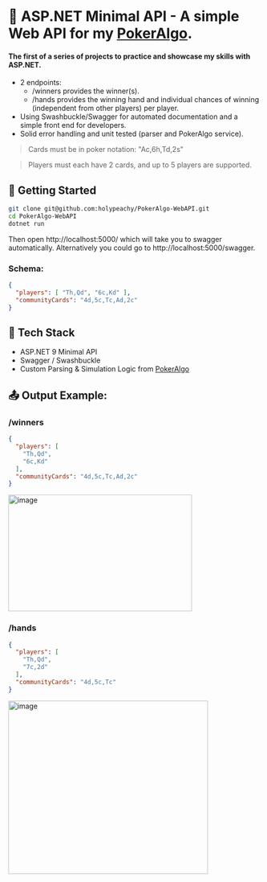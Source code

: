 # 🍑 ASP.NET Minimal API - A simple Web API for my [PokerAlgo](https://github.com/holypeachy/PokerAlgo).
#### The first of a series of projects to practice and showcase my skills with ASP.NET.
- 2 endpoints:
  - /winners provides the winner(s).
  - /hands provides the winning hand and individual chances of winning (independent from other players) per player.
- Using Swashbuckle/Swagger for automated documentation and a simple front end for developers.
- Solid error handling and unit tested (parser and PokerAlgo service).

> Cards must be in poker notation: "Ac,6h,Td,2s"

> Players must each have 2 cards, and up to 5 players are supported.

## 🚀 Getting Started

```bash
git clone git@github.com:holypeachy/PokerAlgo-WebAPI.git
cd PokerAlgo-WebAPI
dotnet run
```
Then open http://localhost:5000/ which will take you to swagger automatically. Alternatively you could go to http://localhost:5000/swagger.

### Schema:
```json
{
  "players": [ "Th,Qd", "6c,Kd" ],
  "communityCards": "4d,5c,Tc,Ad,2c"
}
```

## 🧰 Tech Stack

- ASP.NET 9 Minimal API
- Swagger / Swashbuckle
- Custom Parsing & Simulation Logic from [PokerAlgo](https://github.com/holypeachy/PokerAlgo)

## 📤 Output Example:

### /winners
```json
{
  "players": [
    "Th,Qd",
    "6c,Kd"
  ],
  "communityCards": "4d,5c,Tc,Ad,2c"
}
```
<img width="366" height="232" alt="image" src="https://github.com/user-attachments/assets/087b5839-aeef-4761-9b97-09c88b44c499" />

### /hands
```json
{
  "players": [
    "Th,Qd",
    "7c,2d"
  ],
  "communityCards": "4d,5c,Tc"
}
```
<img width="398" height="345" alt="image" src="https://github.com/user-attachments/assets/d20bca2f-739f-4446-9462-5c6d76484852" />
